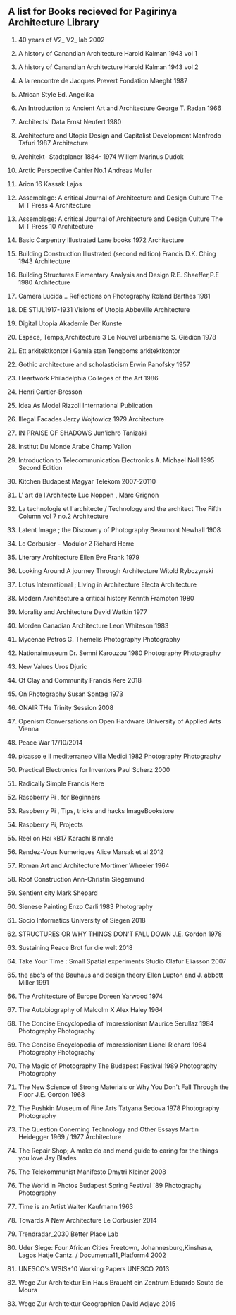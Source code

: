 ## A list for Books recieved for Pagirinya Architecture Library

1. 40 years of V2_ 	V2_ lab 	2002
		
2. A history of Canandian Architecture 	Harold  Kalman	1943	vol 1
	
3. A history of Canandian Architecture 	Harold  Kalman	1943	vol 2
	
4. A la rencontre de Jacques Prevert	Fondation Maeght	1987
		
5. African Style 	Ed. Angelika 
			
6. An Introduction to Ancient Art and Architecture 	George T. Radan	1966
		
7. Architects' Data 	Ernst Neufert	1980
		
8. Architecture and Utopia Design and Capitalist Development 	Manfredo Tafuri 	1987		Architecture

9. Architekt- Stadtplaner 1884- 1974	Willem Marinus Dudok
			
10. Arctic Perspective Cahier No.1 	Andreas Muller
 		
11. Arion 16	Kassak Lajos
			
12. Assemblage: A critical Journal of Architecture and Design Culture 	The MIT Press 		4	Architecture

13. Assemblage: A critical Journal of Architecture and Design Culture 	The MIT Press 		10	Architecture

14. Basic Carpentry Illustrated 	Lane books 	1972		Architecture

15. Building Construction Illustrated (second edition)	Francis D.K. Ching  	1943		Architecture



16. Building Structures Elementary Analysis and Design 	R.E. Shaeffer,P.E 	1980		Architecture


17. Camera Lucida  .. Reflections on Photography 	Roland Barthes	1981


18. DE STIJL1917-1931  Visions of Utopia 	Abbeville 			Architecture


19. Digital Utopia 	Akademie Der Kunste


20. Espace, Temps,Architecture 3 Le Nouvel urbanisme	S. Giedion 	1978


21. Ett arkitektkontor i Gamla stan 	Tengboms arkitektkontor


22. Gothic architecture and scholasticism 	Erwin Panofsky 	1957


23. Heartwork	Philadelphia Colleges of the Art	1986

24. Henri Cartier-Bresson

25. Idea  As Model 	Rizzoli International Publication

26. Illegal Facades 	Jerzy Wojtowicz	1979		Architecture

27. IN PRAISE OF SHADOWS 	Jun'ichro Tanizaki

28. Institut Du Monde  Arabe 	Champ Vallon

29. Introduction to Telecommunication Electronics 	A. Michael Noll 	1995	Second Edition

30. Kitchen Budapest 	Magyar Telekom	2007-20110

31. L' art de l'Architecte	Luc Noppen , Marc Grignon

32. La technologie et l'architecte / Technology and the architect 	The Fifth Column 		vol 7 no.2	Architecture

33. Latent Image ; the Discovery of Photography 	Beaumont Newhall	1908

34. Le Corbusier - Modulor 2 	Richard Herre
			
35. Literary Architecture 	Ellen Eve Frank 	1979

36. Looking Around  A journey Through Architecture 	Witold Rybczynski

37. Lotus International ; Living in Architecture 	Electa			Architecture

38. Modern Architecture a critical history	Kennth Frampton	1980

39. Morality and Architecture	David Watkin	1977

40. Morden Canadian Architecture 	Leon Whiteson	1983

41. Mycenae	Petros G. Themelis		Photography 	Photography

42. Nationalmuseum	Dr. Semni Karouzou	1980	Photography 	Photography 

43. New Values 	Uros Djuric

44. Of Clay and Community 	Francis Kere 	2018

45. On Photography 	Susan Sontag	1973

46. ONAIR	THe Trinity Session	2008

47. Openism Conversations on Open Hardware 	University of Applied Arts Vienna

48. Peace War 		17/10/2014

49. picasso e il mediterraneo	Villa Medici 	1982	Photography 	Photography 

50. Practical Electronics for Inventors 	Paul Scherz 	2000

51. Radically Simple 	Francis Kere

52. Raspberry Pi , for Beginners

53. Raspberry Pi , Tips, tricks and hacks 	ImageBookstore 

54. Raspberry Pi, Projects

55. Reel on Hai 	kB17 Karachi Binnale

56. Rendez-Vous Numeriques	Alice Marsak et al	2012

57. Roman Art and Architecture 	Mortimer Wheeler 	1964

58. Roof Construction 	Ann-Christin Siegemund

59. Sentient city 	Mark Shepard

60. Sienese Painting 	Enzo Carli	1983		Photography

61. Socio Informatics 	University of Siegen 	2018

62. STRUCTURES OR WHY THINGS DON'T  FALL DOWN	J.E. Gordon	1978

63. Sustaining Peace 	Brot fur die welt 	2018

64. Take Your Time : Small Spatial experiments 	Studio Olafur Eliasson 	2007

65. the abc's of the Bauhaus and design theory 	Ellen Lupton and J. abbott Miller 	1991

66. The Architecture of Europe 	Doreen Yarwood 	1974

67. The Autobiography of Malcolm X	Alex Haley	1964

68. The Concise Encyclopedia of Impressionism	Maurice Serullaz	1984	Photography 	Photography

69. The Concise Encyclopedia of Impressionism	Lionel Richard 	1984	Photography 	Photography

70. The Magic of Photography 	The Budapest Festival	1989	Photography 	Photography

71. The New Science of Strong Materials or Why You Don't Fall Through the Floor 	J.E. Gordon	1968

72. The Pushkin Museum of Fine Arts 	Tatyana Sedova	1978	Photography 	Photography

73. The Question Conerning Technology and Other Essays	Martin Heidegger 	1969 / 1977		Architecture

74. The Repair Shop;   A make do and mend guide to caring for the things you love 	Jay Blades

75. The Telekommunist Manifesto 	Dmytri Kleiner 	2008

76. The World in Photos	Budapest Spring Festival `89		Photography 	Photography

77. Time is an Artist	Walter Kaufmann	1963

78. Towards A New Architecture 	Le Corbusier 	2014

79. Trendradar_2030	Better Place Lab

80. Uder Siege: Four African Cities Freetown, Johannesburg,Kinshasa, Lagos	Hatje Cantz.   / Documenta11_Platform4	2002

81. UNESCO's WSIS+10 Working Papers 	UNESCO	2013

82. Wege Zur Architektur  Ein Haus Braucht ein Zentrum	Eduardo Souto de Moura

83. Wege Zur Architektur  Geographien	David Adjaye	2015
